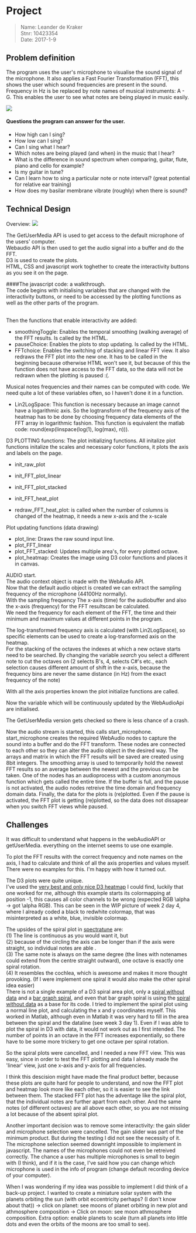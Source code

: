 # Project

> Name: Leander de Kraker<br>
> Stnr: 10423354<br>
> Date: 2017-1-9<br>

## Problem definition

The program uses the user's microphone to visualise the sound signal of the microphone. 
It also applies a Fast Fourier Transformation (FFT), this shows the user which sound frequencies are present in the sound. 
Frequency in Hz is be replaced by note names of musical instruments: A - G. This enables the user to see what notes are being played in music easily.


![](doc/My_visualisation.png)


#### Questions the program can answer for the user.
- How high can I sing?
- How low can I sing?
- Can I sing what I hear?
- Which notes are being played (and when) in the music that I hear?
- What is the difference in sound spectrum when comparing, guitar, flute, piano and cello for example?
- Is my guitar in tune?
- Can I learn how to sing a particular note or note interval? (great potential for relative ear training)
- How does my basilar membrane vibrate (roughly) when there is sound?


## Technical Design

Overview:
![](doc/My_Final_Setup.png)

The GetUserMedia API is used to get access to the default microphone of the users' computer. <br>
Webaudio API is then used to get the audio signal into a buffer and do the FFT.<br>
D3 is used to create the plots.<br>
HTML, CSS and javascript work toghether to create the interactivity buttons as you see it on the page.<br>

####The javascript code: a walkthrough.<br>
The code begins with initialising variables that are changed with the interactivity buttons, or need to be accessed by the
plotting functions as well as the other parts of the program.<br><br>

Then the functions that enable interactivity are added: <br>

- smoothingToggle: Enables the temporal smoothing (walking average) of the FFT results. Is called by the HTML.<br>
- pauseChoice: Enables the plots to stop updating. Is called by the HTML.<br>
- FFTchoice: Enables the switching of stacking and linear FFT view. It also redraws the FFT plot into the new one.
It has to be called in the beginning because otherwise HTML won't see it, but because of this the function does not have access
to the FFT data, so the data will not be redrawn when the plotting is paused :(.

Musical notes frequencies and their names can be computed with code. We need quite a lot of these variables often, so I haven't done it in a function.

- Lin2LogSpace: This function is necessary because an image cannot have a logarithmic axis. So the logtransform of the frequency axis of the heatmap has to be done by
choosing frequency data elements of the FFT array in logarithmic fashion. This function is equivalent the matlab code: round(exp(linspace(log(1), log(max), n))).

D3 PLOTTING functions:
The plot initializing functions.
All initalize plot functions initalize the scales and necessary color functions, it plots the axis and labels on the page.

- init\_raw_plot  <br>
- init\_FFT\_plot_linear  <br>
- init\_FFT\_plot_stacked  <br>
- init\_FFT\_heat_plot  <br>

- redraw\_FFT\_heat_plot: is called when the number of columns is changed of the heatmap, it needs a new x-axis and the x-scale

Plot updating functions (data drawing)

- plot_line: Draws the raw sound input line.<br>
- plot\_FFT_linear  <br>
- plot\_FFT_stacked: Updates multiple area's, for every plotted octave.<br>
- plot_heatmap: Creates the image using D3 color functions and places it in canvas. <br>

AUDIO start.<br>
The audio context object is made with the WebAudio API.<br>
Now that the default audio object is created we can extract the sampling frequency of the microphone (44100Hz normally).<br>
With the sampling frequency The x-axis (time) for the audiobuffer and also the x-axis (frequency) for the FFT resultscan be calculated.<br>
We need the frequency for each element of the FFT, the time and their minimum and maximum values at different points in the program.<br>

The log-transformed frequency axis is calculated (with Lin2LogSpace), so specific elements can be used to create a log-transformed axis on the heatmap.<br>
For the stacking of the octaves the indexes at which a new octave starts need to be searched. By changing the variable _search_ you select a different note to 
cut the octaves on (2 selects B's, 4, selects C#'s etc., each selection causes different amount of shift in the x-axis, because the frequency bins are never the same distance (in Hz) from the exact frequency of the note)

With all the axis properties known the plot initialize functions are called.

Now the variable which will be continuously updated by the WebAudioApi are initialised.

The GetUserMedia version gets checked so there is less chance of a crash.

Now the audio stream is started, this calls start\_microphone.
start\_microphone creates the required WebAudio nodes to capture the sound into a buffer and do the FFT transform.
These nodes are connected to each other so they can alter the audio object in the desired way.
The arrays and matrix in which the FFT results will be saved are created using 8bit integers. The smoothing array is used to temporarily hold the newest FFT results so an average between the newest and the previous 
can be taken.
One of the nodes has an audioprocess with a custom anonymous function which gets called the entire time.
If the buffer is full, and the pause is not activated, the audio nodes retreive the time domain and frequency domain data.
Finally, the data for the plots is (re)plotted. 
Even if the pause is activated, the FFT plot is getting (re)plotted, so the data does not dissapear when you switch FFT views while paused.


## Challenges
It was difficult to understand what happens in the webAudioAPI or getUserMedia. everything on the internet seems to use one example.<br>


To plot the FFT results with the correct frequency and note names on the axis, I had to calculate and think of all the axis properties and values myself. There were no examples for this. I'm happy with how it turned out.


The D3 plots were quite unique. <br>
I've used the [very best and only nice D3 heatmap](https://bl.ocks.org/mbostock/3074470) I could find, luckily that one worked for me, although this example starts 
its colormapping at position -1, this causes all color channels to be wrong (expected RGB \alpha -> got \alpha RGB). This can be seen in the WIP picture of week 2 day 4, where I already coded a black to redwhite colormap, that was misinterpreted as a white, blue, invisible colormap.<br>

The upsides of the spiral plot in [spectratune](http://nasmusicsoft.com/Spectratune.php) are: <br>
(1) The line is continuous as you would want it, but <br>
(2) because of the circling the axis can be longer than if the axis were straight, so individual notes are able .<br>
(3) The same note is always on the same degree (the lines with notenames could extend from the centre straight outward), one octave is exactly one spiral rotation.<br>
(4) It resembles the cochlea, which is awesome and makes it more thought provoking. (If I were implement one spiral it would also make the other spiral idea easier)<br>
There is not a single example of a D3 spiral area plot, only a [spiral without data](http://bl.ocks.org/syntagmatic/3543186) and a [bar graph spiral](http://54.84.201.59/larsenmtl/222043d93a41d48b58d2bfa1e3d4f708), 
and even that bar graph spiral is using the [spiral without data](http://bl.ocks.org/syntagmatic/3543186) as a base for its code.
I tried to implement the spiral plot using a normal line plot, and calculating the x and y coordinates myself. This worked in Matlab, although even in Matlab it was very hard to fill in the area between the spiral and the dataline (see week 3 day 1).
Even if I was able to plot the spiral in D3 with data, it would not work out as I first intended. 
The number of points in an octave in the FFT increases exponentially, so there have to be some more trickery to get one octave per spiral rotation.

So the spiral plots were cancelled, and I needed a new FFT view. This was easy, since in order to test the FFT plotting and data I already made the 'linear' view, just one x-axis and y-axis for all frequencies.

I think this descision might have made the final product better, because these plots are quite hard for people to understand, and now the FFT plot and heatmap look more like each other, so it is easier to see the link between them.
The stacked FFT plot has the adventage like the spiral plot, that the individual notes are further apart from each other. And the same notes (of different octaves) are all above each other, so you are not missing a lot because of the absent spiral plot.
 
 
Another important decision was to remove some interactivity: the gain slider and microphone selection were cancelled. The gain slider was part of the minimum product. But during the testing I did not see the necessity of it.
The microphone selection seemed downright impossible to implement in javascript. The names of the microphones could not even be retreived correctly. The chance a user has multiple microphones is small to begin with (I think), and 
if it is the case, I've said how you can change which microphone is used in the info of program (change default recording device of your computer).


When I was wondering if my idea was possible to implement I did think of a back-up project. I wanted to create a miniature solar system with the planets orbiting the sun (with orbit eccentricity perhaps? (I don't know about that)) -> click on planet: see moons of planet orbiting in new plot and athmosphere composition -> 
Click on moon: see moon athmosphere composition. Extra option: enable planets to scale (turn all planets into little dots and even the orbits of the moons are too small to see).

